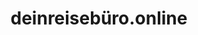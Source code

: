 ---
title: "deinreisebüro.online"
url: /freiburg-im-breisgau/deinreisebuero-online/
shop: Reisebüro
---